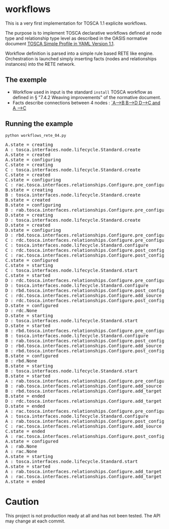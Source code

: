 # workflows

This is a very first implementation for TOSCA 1.1 explicite workflows.

The purpose is to implement TOSCA declarative workflows defined at node type and relationship type level as described in the OASIS normative document 
[TOSCA Simple Profile in YAML Version 1.1](http://docs.oasis-open.org/tosca/TOSCA-Simple-Profile-YAML/v1.1/TOSCA-Simple-Profile-YAML-v1.1.pdf).

Workflow definition is parsed into a simple rule based RETE like engine. 
Orchestration is launched simply inserting facts (nodes and relationships instances) into the RETE network.

## The exemple 
- Workflow used in input is the standard `install` TOSCA workflow as defined in § "7.4.2 Weaving improvements" of the normative document.
- Facts describe connections between 4 nodes : [`A-->B B-->D D-->C and A -->C](facts_ex1.svg) 

## Running the example

`python workflows_rete_04.py`

<pre>
A.state = creating
A : tosca.interfaces.node.lifecycle.Standard.create
A.state = created
A.state = configuring
C.state = creating
C : tosca.interfaces.node.lifecycle.Standard.create
C.state = created
C.state = configuring
C : rac.tosca.interfaces.relationships.Configure.pre_configure_target
B.state = creating
B : tosca.interfaces.node.lifecycle.Standard.create
B.state = created
B.state = configuring
B : rab.tosca.interfaces.relationships.Configure.pre_configure_target
D.state = creating
D : tosca.interfaces.node.lifecycle.Standard.create
D.state = created
D.state = configuring
D : rbd.tosca.interfaces.relationships.Configure.pre_configure_target
C : rdc.tosca.interfaces.relationships.Configure.pre_configure_target
C : tosca.interfaces.node.lifecycle.Standard.configure
C : rdc.tosca.interfaces.relationships.Configure.post_configure_target
C : rac.tosca.interfaces.relationships.Configure.post_configure_target
C.state = configured
C.state = starting
C : tosca.interfaces.node.lifecycle.Standard.start
C.state = started
D : rdc.tosca.interfaces.relationships.Configure.pre_configure_source
D : tosca.interfaces.node.lifecycle.Standard.configure
D : rbd.tosca.interfaces.relationships.Configure.post_configure_target
C : rdc.tosca.interfaces.relationships.Configure.add_source
D : rdc.tosca.interfaces.relationships.Configure.post_configure_source
D.state = configured
D : rdc.None
D.state = starting
D : tosca.interfaces.node.lifecycle.Standard.start
D.state = started
B : rbd.tosca.interfaces.relationships.Configure.pre_configure_source
B : tosca.interfaces.node.lifecycle.Standard.configure
B : rab.tosca.interfaces.relationships.Configure.post_configure_target
D : rbd.tosca.interfaces.relationships.Configure.add_source
B : rbd.tosca.interfaces.relationships.Configure.post_configure_source
B.state = configured
B : rbd.None
B.state = starting
B : tosca.interfaces.node.lifecycle.Standard.start
B.state = started
A : rab.tosca.interfaces.relationships.Configure.pre_configure_source
B : rab.tosca.interfaces.relationships.Configure.add_source
B : rbd.tosca.interfaces.relationships.Configure.add_target
B.state = ended
D : rdc.tosca.interfaces.relationships.Configure.add_target
D.state = ended
A : rac.tosca.interfaces.relationships.Configure.pre_configure_source
A : tosca.interfaces.node.lifecycle.Standard.configure
A : rab.tosca.interfaces.relationships.Configure.post_configure_source
C : rac.tosca.interfaces.relationships.Configure.add_source
C.state = ended
A : rac.tosca.interfaces.relationships.Configure.post_configure_source
A.state = configured
A : rab.None
A : rac.None
A.state = starting
A : tosca.interfaces.node.lifecycle.Standard.start
A.state = started
A : rab.tosca.interfaces.relationships.Configure.add_target
A : rac.tosca.interfaces.relationships.Configure.add_target
A.state = ended
</pre>

# Caution

This project is not production ready at all and has not been tested.
The API may change at each commit.
